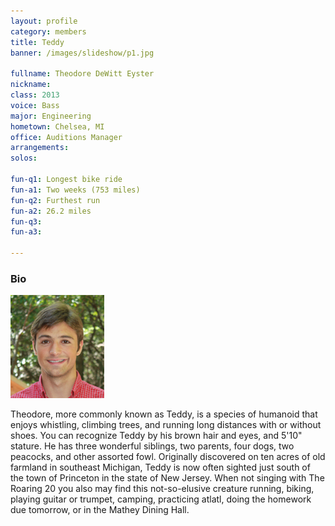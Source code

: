 ```yaml
---
layout: profile
category: members
title: Teddy
banner: /images/slideshow/p1.jpg

fullname: Theodore DeWitt Eyster
nickname: 
class: 2013
voice: Bass
major: Engineering
hometown: Chelsea, MI
office: Auditions Manager
arrangements: 
solos: 

fun-q1: Longest bike ride
fun-a1: Two weeks (753 miles)
fun-q2: Furthest run
fun-a2: 26.2 miles
fun-q3: 
fun-a3: 

---
```


### Bio

![Teddy](/images/members/current/teddy.jpg)

Theodore, more commonly known as Teddy, is a species of humanoid that
enjoys whistling, climbing trees, and running long distances with or
without shoes. You can recognize Teddy by his brown hair and eyes, and
5'10" stature. He has three wonderful siblings, two parents, four
dogs, two peacocks, and other assorted fowl. Originally discovered on
ten acres of old farmland in southeast Michigan, Teddy is now often
sighted just south of the town of Princeton in the state of New
Jersey. When not singing with The Roaring 20 you also may find this
not-so-elusive creature running, biking, playing guitar or trumpet,
camping, practicing atlatl, doing the homework due tomorrow, or in the
Mathey Dining Hall.
